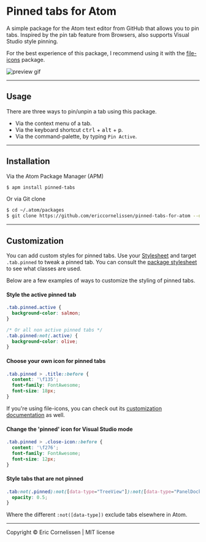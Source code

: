 # Pinned tabs for Atom
A simple package for the Atom text editor from GitHub that allows you to pin tabs. Inspired by the pin tab feature from Browsers, also supports Visual Studio style pinning.

For the best experience of this package, I recommend using it with the [file-icons](https://atom.io/packages/file-icons) package.

![preview gif](http://i.imgur.com/zdzpBnd.gif)

* * *

## Usage
There are three ways to pin/unpin a tab using this package.
- Via the context menu of a tab.
- Via the keyboard shortcut <kbd>ctrl</kbd> + <kbd>alt</kbd> + <kbd>p</kbd>.
- Via the command-palette, by typing `Pin Active`.

* * *

## Installation
Via the Atom Package Manager (APM)
```bash
$ apm install pinned-tabs
```

Or via Git clone
```bash
$ cd ~/.atom/packages
$ git clone https://github.com/ericcornelissen/pinned-tabs-for-atom --depth=1
```

* * *

## Customization
You can add custom styles for pinned tabs. Use your [Stylesheet](https://flight-manual.atom.io/using-atom/sections/basic-customization/#style-tweaks) and target `.tab.pinned` to tweak a pinned tab. You can consult the [package stylesheet](./styles/pinned-tabs.less) to see what classes are used.

Below are a few examples of ways to customize the styling of pinned tabs.

#### Style the active pinned tab
```css
.tab.pinned.active {
  background-color: salmon;
}

/* Or all non active pinned tabs */
.tab.pinned:not(.active) {
  background-color: olive;
}
```

#### Choose your own icon for pinned tabs
```css
.tab.pinned > .title::before {
  content: '\f135';
  font-family: FontAwesome;
  font-size: 18px;
}
```

If you're using file-icons, you can check out its [customization documentation](https://github.com/file-icons/atom#customisation) as well.

#### Change the 'pinned' icon for Visual Studio mode
```css
.tab.pinned > .close-icon::before {
  content: '\f276';
  font-family: FontAwesome;
  font-size: 12px;
}
```

#### Style tabs that are not pinned
```css
.tab:not(.pinned):not([data-type="TreeView"]):not([data-type="PanelDock"]):not([data-type="Object"]) {
  opacity: 0.5;
}
```

Where the different `:not([data-type])` exclude tabs elsewhere in Atom.

* * *

Copyright © Eric Cornelissen | MIT license
